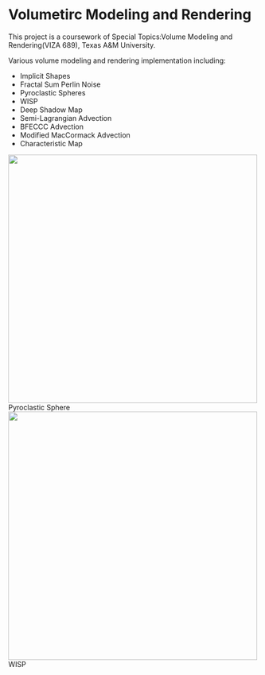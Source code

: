 # Volumetirc Modeling and Rendering

This project is a coursework of Special Topics:Volume Modeling and Rendering(VIZA 689), Texas A&M University.


Various volume modeling and rendering implementation including:

- Implicit Shapes
- Fractal Sum Perlin Noise
- Pyroclastic Spheres
- WISP
- Deep Shadow Map
- Semi-Lagrangian Advection
- BFECCC Advection
- Modified MacCormack Advection
- Characteristic Map
<img src="https://user-images.githubusercontent.com/44325719/47470241-86d0da00-d7ca-11e8-8e93-db9a780869a9.jpg" width="500">
Pyroclastic Sphere
<img src="https://user-images.githubusercontent.com/44325719/48664379-5eec3380-ea63-11e8-839e-26bf265decd6.jpg" width="500">
WISP


